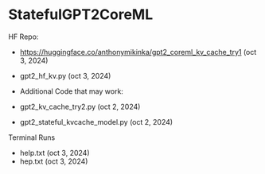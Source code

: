 # StatefulGPT2CoreML

HF Repo:
- https://huggingface.co/anthonymikinka/gpt2_coreml_kv_cache_try1 (oct 3, 2024)
- gpt2_hf_kv.py (oct 3, 2024)

- Additional Code that may work:
- gpt2_kv_cache_try2.py (oct 2, 2024)
- gpt2_stateful_kvcache_model.py (oct 2, 2024)

Terminal Runs
- help.txt (oct 3, 2024)
- hep.txt (oct 3, 2024)
